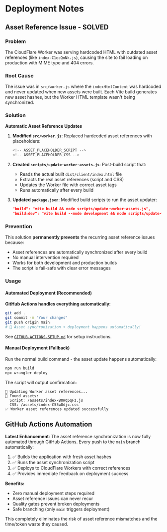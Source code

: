 # Deployment Notes

## Asset Reference Issue - SOLVED

### Problem
The CloudFlare Worker was serving hardcoded HTML with outdated asset references (like `index-C1ecQnNk.js`), causing the site to fail loading on production with MIME type and 404 errors.

### Root Cause
The issue was in `src/worker.js` where the `indexHtmlContent` was hardcoded and never updated when new assets were built. Each Vite build generates new asset hashes, but the Worker HTML template wasn't being synchronized.

### Solution
**Automatic Asset Reference Updates**

1. **Modified `src/worker.js`**: Replaced hardcoded asset references with placeholders:
   ```javascript
   <!-- ASSET_PLACEHOLDER_SCRIPT -->
   <!-- ASSET_PLACEHOLDER_CSS -->
   ```

2. **Created `scripts/update-worker-assets.js`**: Post-build script that:
   - Reads the actual built `dist/client/index.html` file
   - Extracts the real asset references (script and CSS)
   - Updates the Worker file with correct asset tags
   - Runs automatically after every build

3. **Updated `package.json`**: Modified build scripts to run the asset updater:
   ```json
   "build": "vite build && node scripts/update-worker-assets.js",
   "build:dev": "vite build --mode development && node scripts/update-worker-assets.js"
   ```

### Prevention
This solution **permanently prevents** the recurring asset reference issues because:

- Asset references are automatically synchronized after every build
- No manual intervention required
- Works for both development and production builds
- The script is fail-safe with clear error messages

### Usage

#### Automated Deployment (Recommended)
**GitHub Actions handles everything automatically:**
```bash
git add .
git commit -m "Your changes"
git push origin main
# 🚀 Asset synchronization + deployment happens automatically!
```

See [`GITHUB-ACTIONS-SETUP.md`](GITHUB-ACTIONS-SETUP.md) for setup instructions.

#### Manual Deployment (Fallback)
Run the normal build command - the asset update happens automatically:
```bash
npm run build
npx wrangler deploy
```

The script will output confirmation:
```
🔧 Updating Worker asset references...
📄 Found assets:
  Script: /assets/index-BOWq5qFz.js
  CSS: /assets/index-C53w8djc.css
✅ Worker asset references updated successfully
```

## GitHub Actions Automation

**Latest Enhancement**: The asset reference synchronization is now fully automated through GitHub Actions. Every push to the `main` branch automatically:

1. ✅ Builds the application with fresh asset hashes
2. ✅ Runs the asset synchronization script
3. ✅ Deploys to CloudFlare Workers with correct references
4. ✅ Provides immediate feedback on deployment success

**Benefits:**
- Zero manual deployment steps required
- Asset reference issues can never recur
- Quality gates prevent broken deployments
- Safe branching (only `main` triggers deployment)

This completely eliminates the risk of asset reference mismatches and the time/token waste they caused.